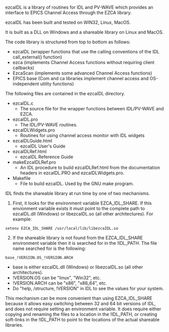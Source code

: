 ezcaIDL is a library of routines for IDL and PV-WAVE which provides an
interface to EPICS Channel Access through the EZCA library.

ezcaIDL has been built and tested on WIN32, Linux, MacOS.

It is built as a DLL on Windows and a shareable library on Linux and MacOS.

The code library is structured from top to bottom as follows:
- ezcaIDL  (wrapper functions that use the calling conventions of the IDL call_external() function)
- ezca (implements Channel Access functions without requiring client callbacks)
- EzcaScan (implements some advanced Channel Access functions)
- EPICS base (Com and ca libraries implement channel access and OS-independent utility functions)

The following files are contained in the ezcaIDL directory.

- ezcaIDL.c
  - The source file for the wrapper functions between IDL/PV-WAVE and EZCA.
- ezcaIDL.pro
  - The IDL/PV-WAVE routines.
- ezcaIDLWidgets.pro
  - Routines for using channel access monitor with IDL widgets
- ezcaIDLGuide.html
  - ezcaIDL User's Guide
- ezcaIDLRef.html
  - ezcaIDL Reference Guide
- makeEzcaIDLRef.pro
  - An IDL procedure to build ezcaIDLRef.html from the documentation headers in
    ezcaIDL.PRO and ezcaIDLWidgets.pro.
- Makefile
  - File to build ezcaIDL. Used by the GNU make program.

IDL finds the shareable library at run time by one of two mechanisms.

1) First, it looks for the environment variable EZCA_IDL_SHARE.  If this envionment
variable exists it must point to the complete path to ezcaIDL.dll (Windows) or
libezcaIDL.so (all other architectures).  For example:
```
setenv EZCA_IDL_SHARE /usr/local/lib/libezcaIDL.so
```
2) If the shareable library is not found from the EZCA_IDL_SHARE environment variable
then it is searched for in the !IDL_PATH.  The file name searched for is the
following:
```
base_!VERSION.OS_!VERSION.ARCH
```
- base is either ezcaIDL.dll (Windows) or libezcaIDL.so (all other architectures). 
- !VERSION.OS can be "linux", "Win32", etc.  
- !VERSION.ARCH can be "x86", "x86_64", etc. 
- Do "help, /structure, !VERSION" in IDL to see the values for your system.

This mechanism can be more convenient than using EZCA_IDL_SHARE because it allows
easy switching between 32 and 64 bit versions of IDL, and does not require setting an
environment variable.  It does require either copying and renaming the files to a
location in the !IDL_PATH, or creating soft-links in the !IDL_PATH to point to the
locations of the actual shareable libraries.
